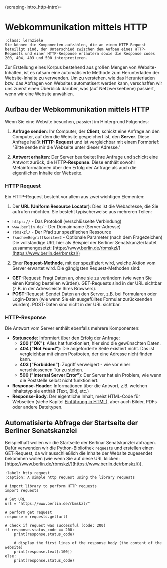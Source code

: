 (scraping-intro_http-intro)=
# Webkommunikation mittels HTTP
```{admonition} Groblernziel dieses Kapitels
:class: lernziele
Sie können die Komponenten aufzählen, die an einem HTTP-Request beteiligt sind, den Unterschied zwischen dem Aufbau eines HTTP-Requests und einer HTTP-Response erläutern sowie die Response codes 200, 404, 403 und 500 interpretieren.
```

Zur Erstellung eines Korpus bestehend aus großen Mengen von Website-Inhalten, ist es ratsam eine automatisierte Methode zum Herunterladen der Website-Inhalte zu verwenden. Um zu verstehen, wie das Herunterladen bzw. das Abfragen von Websites automatisert werden kann, verschaffen wir uns zuerst einen Überblick darüber, was (auf Netzwerkeebene) passiert, wenn wir eine Website anwählen.  

## Aufbau der Webkommunikation mittels HTTP
Wenn Sie eine Website besuchen, passiert im Hintergrund Folgendes:

1. **Anfrage senden**: Ihr Computer, der **Client**, schickt eine Anfrage an den Computer, auf dem die Website gespeichert ist, den **Server**. Diese Anfrage heißt **HTTP-Request** und ist vergleichbar mit einem Formbrief: "Bitte sende mir die Webseite unter dieser Adresse."

2. **Antwort erhalten**: Der Server bearbeitet Ihre Anfrage und schickt eine Antwort zurück, die **HTTP-Response**. Diese enthält sowohl Metainformationen über den Erfolg der Anfrage als auch die eigentlichen Inhalte der Webseite.

### HTTP Request
Ein HTTP-Request besteht vor allem aus zwei wichtigen Elementen:
1. Der  **URL (Uniform Resource Locator)**: Dies ist die Webadresse, die Sie aufrufen möchten. Sie besteht typischerweise aus mehreren Teilen:
- `https://` - Das Protokoll (verschlüsselte Verbindung)
- `www.berlin.de/` - Der Domainname (Server-Adresse)
- `rbmskzl/` - Der Pfad zur spezifischen Ressource
- `?suche=Begriff&seite=2` - Optionale Parameter (nach dem Fragezeichen)
Die vollständige URL hier als Beispiel der Berliner Senatskanzlei lautet zusammengesetzt: [https://www.berlin.de/rbmskzl/](https://www.berlin.de/rbmskzl/)

2. Einer **Request-Methode**, mit der spezifiziert wird, welche Aktion vom Server erwartet wird. Die gängigsten Request-Methoden sind:
- **GET**-Request: Fragt Daten an, ohne sie zu verändern (wie wenn Sie einen Katalog bestellen würden). GET-Requests sind in der URL sichtbar (z.B. in der Adressleiste Ihres Browsers).
- **POST**-Request: Sendet Daten an den Server, z.B. bei Formularen oder Login-Daten (wie wenn Sie ein ausgefülltes Formular zurücksenden würden). POST-Daten sind nicht in der URL sichtbar.

### HTTP-Response
Die Antwort vom Server enthält ebenfalls mehrere Komponenten:

- **Statuscode**: Informiert über den Erfolg der Anfrage:
  - **200 ("OK")**: Alles hat funktioniert, hier sind die gewünschten Daten.
  - **404 ("Not Found")**: Die angeforderte Seite existiert nicht. Das ist vergleichbar mit einem Postboten, der eine Adresse nicht finden kann.
  - **403 ("Forbidden")**: Zugriff verweigert - wie vor einer verschlossenen Tür zu stehen.
  - **500 ("Internal Server Error")**: Der Server hat ein Problem, wie wenn die Poststelle selbst nicht funktioniert.
- **Response-Header**: Informationen über die Antwort, z.B. welchen Inhaltstyp sie enthält (Text, Bild, etc.)
- **Response-Body**: Der eigentliche Inhalt, meist HTML-Code für Webseiten (siehe Kapitel [Einführung in HTML](html-intro_html-intro)), aber auch Bilder, PDFs oder andere Dateitypen.


## Automatisierte Abfrage der Startseite der Berliner Senatskanzlei
Beispielhaft wollen wir die Startseite der Berlinar Senatskanzlei abfragen. Dafür verwenden wir die Python-Bibliothek `requests` und erstellen einen GET-Request, da wir ausschließlich die Inhalte der Website zugesendet bekommen wollen (wie wenn Sie auf diese URL klicken: [https://www.berlin.de/rbmskzl/](https://www.berlin.de/rbmskzl/)).

```{code}python
:label: http_request
:caption: A simple http request using the library requests

# import library to perform HTTP requests
import requests

# Set URL 
url = "https://www.berlin.de/rbmskzl/"

# perform get request
response = requests.get(url)

# check if request was successful (code: 200)
if response.status_code == 200:
    print(response.status_code)

    # display the first lines of the response body (the content of the website)
    print(response.text[:100])
else:
    print(response.status_code)
```



